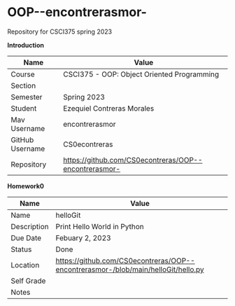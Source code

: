 # OOP--encontrerasmor-
Repository for CSCI375 spring 2023

**Introduction**

Name | Value
--- | ---
Course | CSCI375 - OOP: Object Oriented Programming
Section |
Semester | Spring 2023
Student | Ezequiel Contreras Morales
Mav Username | encontrerasmor
GitHub Username | CS0econtreras
Repository | https://github.com/CS0econtreras/OOP--encontrerasmor-

**Homework0**

Name | Value
--- | ---
Name | helloGit
Description | Print Hello World in Python
Due Date |  Febuary 2, 2023
Status  | Done
Location | https://github.com/CS0econtreras/OOP--encontrerasmor-/blob/main/helloGit/hello.py
Self Grade | 
Notes |